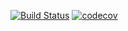 [![Build Status](https://travis-ci.com/Eddiwar/ci-assignment.svg?token=Kw137QqRtHBgWFksiq62&branch=master)](https://travis-ci.com/Eddiwar/ci-assignment)
[![codecov](https://codecov.io/gh/Eddiwar/ci-assignment/branch/master/graph/badge.svg)](https://codecov.io/gh/Eddiwar/ci-assignment)
